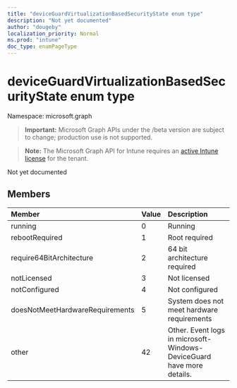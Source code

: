 ```yaml
---
title: "deviceGuardVirtualizationBasedSecurityState enum type"
description: "Not yet documented"
author: "dougeby"
localization_priority: Normal
ms.prod: "intune"
doc_type: enumPageType
---
```


# deviceGuardVirtualizationBasedSecurityState enum type

Namespace: microsoft.graph

> **Important:** Microsoft Graph APIs under the /beta version are subject to change; production use is not supported.

> **Note:** The Microsoft Graph API for Intune requires an [active Intune license](https://go.microsoft.com/fwlink/?linkid=839381) for the tenant.

Not yet documented

## Members
|Member|Value|Description|
|:---|:---|:---|
|running|0|Running|
|rebootRequired|1|Root required|
|require64BitArchitecture|2|64 bit architecture required|
|notLicensed|3|Not licensed|
|notConfigured|4|Not configured|
|doesNotMeetHardwareRequirements|5|System does not meet hardware requirements|
|other|42|Other. Event logs in microsoft-Windows-DeviceGuard have more details.|






